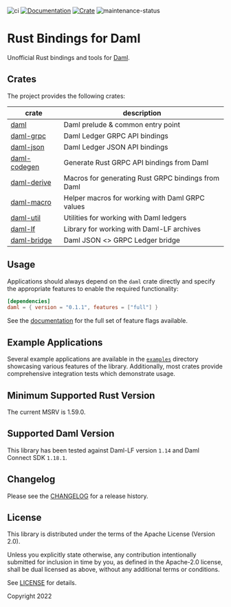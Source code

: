 ![ci](https://github.com/fujiapple852/rust-daml-bindings/actions/workflows/ci.yml/badge.svg)
[![Documentation](https://docs.rs/daml/badge.svg)](https://docs.rs/daml)
[![Crate](https://img.shields.io/crates/v/daml.svg)](https://crates.io/crates/daml)
![maintenance-status](https://img.shields.io/badge/maintenance-experimental-blue.svg)

# Rust Bindings for Daml

Unofficial Rust bindings and tools for [Daml](https://daml.com).

## Crates

The project provides the following crates:

| crate                                                 | description                                        |
|-------------------------------------------------------|----------------------------------------------------|
| [daml](https://crates.io/crates/daml)                 | Daml prelude & common entry point                  |
| [daml-grpc](https://crates.io/crates/daml-grpc)       | Daml Ledger GRPC API bindings                      |
| [daml-json](https://crates.io/crates/daml-json)       | Daml Ledger JSON API bindings                      |
| [daml-codegen](https://crates.io/crates/daml-codegen) | Generate Rust GRPC API bindings from Daml          |
| [daml-derive](https://crates.io/crates/daml-derive)   | Macros for generating Rust GRPC bindings from Daml |
| [daml-macro](https://crates.io/crates/daml-macro)     | Helper macros for working with Daml GRPC values    |
| [daml-util](https://crates.io/crates/daml-util)       | Utilities for working with Daml ledgers            |
| [daml-lf](https://crates.io/crates/daml-lf)           | Library for working with Daml-LF archives          |
| [daml-bridge](https://crates.io/crates/daml-bridge)   | Daml JSON <> GRPC Ledger bridge                    |

## Usage

Applications should always depend on the `daml` crate directly and specify the appropriate features to enable the
required functionality:

```toml
[dependencies]
daml = { version = "0.1.1", features = ["full"] }
```

See the [documentation](https://docs.rs/daml) for the full set of feature flags available.

## Example Applications

Several example applications are available in
the [`examples`](https://github.com/fujiapple852/rust-daml-bindings/tree/master/examples) directory showcasing various
features of the library. Additionally, most crates provide comprehensive integration tests which demonstrate usage.

## Minimum Supported Rust Version

The current MSRV is 1.59.0.

## Supported Daml Version

This library has been tested against Daml-LF version `1.14` and Daml Connect SDK `1.18.1`.

## Changelog

Please see the [CHANGELOG](../CHANGELOG.md) for a release history.

## License

This library is distributed under the terms of the Apache License (Version 2.0).

Unless you explicitly state otherwise, any contribution intentionally submitted for inclusion in time by you, as defined
in the Apache-2.0 license, shall be dual licensed as above, without any additional terms or conditions.

See [LICENSE](../LICENSE) for details.

Copyright 2022